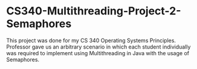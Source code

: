 # CS340-Multithreading-Project-2-Semaphores
This project was done for my CS 340 Operating Systems Principles. Professor gave us an arbitrary scenario in which each student individually was required to implement using Multithreading in Java with the usage of Semaphores.

